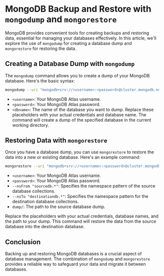 # MongoDB Backup and Restore with `mongodump` and `mongorestore`

MongoDB provides convenient tools for creating backups and restoring data, essential for managing your databases effectively. In this article, we'll explore the use of `mongodump` for creating a database dump and `mongorestore` for restoring the data.

## Creating a Database Dump with `mongodump`
The `mongodump` command allows you to create a dump of your MongoDB database. Here's the basic syntax:
```bash
mongodump --uri "mongodb+srv://<username>:<password>@cluster.mongodb.net/<dbname>"
```

* `<username>`: Your MongoDB Atlas username.
* `<password>`: Your MongoDB Atlas password.
* `<dbname>`: The name of the database you want to dump.
Replace these placeholders with your actual credentials and database name. The command will create a dump of the specified database in the current working directory.

## Restoring Data with `mongorestore`
Once you have a database dump, you can use `mongorestore` to restore the data into a new or existing database. Here's an example command:
```bash
mongorestore --uri "mongodb+srv://<username>:<password>@cluster.mongodb.net/" --nsFrom "sourcedb.*" --nsTo "destinationdb.*" dump/
```

* `<username>`: Your MongoDB Atlas username.
* `<password>`: Your MongoDB Atlas password.
* `--nsFrom "sourcedb.*"`: Specifies the namespace pattern of the source database collections.
* `--nsTo "destinationdb.*"`: Specifies the namespace pattern for the destination database collections.
* `dump/`: The path to the source database dump.

Replace the placeholders with your actual credentials, database names, and the path to your dump. This command will restore the data from the source database into the destination database.

## Conclusion
Backing up and restoring MongoDB databases is a crucial aspect of database management. The combination of `mongodump` and `mongorestore` provides a reliable way to safeguard your data and migrate it between databases.
